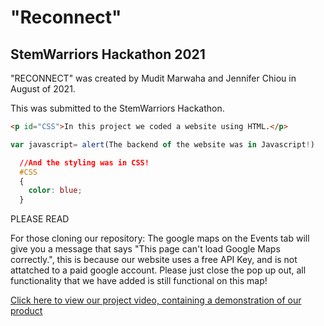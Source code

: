 # "Reconnect"
## StemWarriors Hackathon 2021
"RECONNECT" was created by Mudit Marwaha and Jennifer Chiou in August of 2021. 

This was submitted to the StemWarriors Hackathon.

```html
<p id="CSS">In this project we coded a website using HTML.</p>
```

```javascript
var javascript= alert(The backend of the website was in Javascript!)
```

```CSS
  //And the styling was in CSS!
  #CSS
  {
    color: blue;
  }
```

PLEASE READ

For those cloning our repository:
The google maps on the Events tab will give you a message that says "This page can't load Google Maps correctly.", this is because our website uses a free API Key, and is not attatched to a paid google account. Please just close the pop up out, all functionality that we have added is still functional on this map!

[Click here to view our project video, containing a demonstration of our product](https://youtu.be/-q02gbphkt4)
